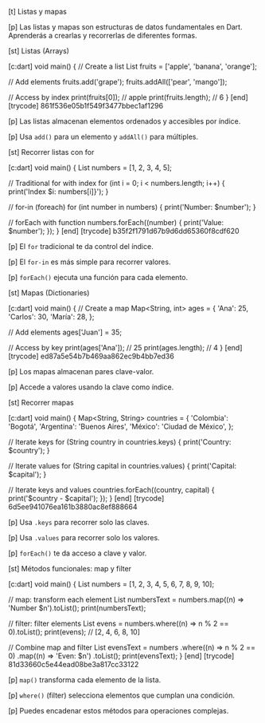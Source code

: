 [t] Listas y mapas

[p]
Las listas y mapas son estructuras de datos fundamentales en Dart. Aprenderás a crearlas y recorrerlas de diferentes formas.

[st] Listas (Arrays)

[c:dart]
void main() {
  // Create a list
  List<String> fruits = ['apple', 'banana', 'orange'];
  
  // Add elements
  fruits.add('grape');
  fruits.addAll(['pear', 'mango']);
  
  // Access by index
  print(fruits[0]); // apple
  print(fruits.length); // 6
}
[end]
[trycode] 861f536e05b1f549f3477bbec1af1296

[p]
Las listas almacenan elementos ordenados y accesibles por índice.

[p]
Usa `add()` para un elemento y `addAll()` para múltiples.

[st] Recorrer listas con for

[c:dart]
void main() {
  List<int> numbers = [1, 2, 3, 4, 5];
  
  // Traditional for with index
  for (int i = 0; i < numbers.length; i++) {
    print('Index $i:  numbers[i]}');
  }
  
  // for-in (foreach)
  for (int number in numbers) {
    print('Number: $number');
  }
  
  // forEach with function
  numbers.forEach((number) {
    print('Value: $number');
  });
}
[end]
[trycode] b35f2f1791d67b9d6dd65360f8cdf620

[p]
El `for` tradicional te da control del índice.

[p]
El `for-in` es más simple para recorrer valores.

[p]
`forEach()` ejecuta una función para cada elemento.

[st] Mapas (Dictionaries)

[c:dart]
void main() {
  // Create a map
  Map<String, int> ages = {
    'Ana': 25,
    'Carlos': 30,
    'María': 28,
  };
  
  // Add elements
  ages['Juan'] = 35;
  
  // Access by key
  print(ages['Ana']); // 25
  print(ages.length); // 4
}
[end]
[trycode] ed87a5e54b7b469aa862ec9b4bb7ed36

[p]
Los mapas almacenan pares clave-valor.

[p]
Accede a valores usando la clave como índice.

[st] Recorrer mapas

[c:dart]
void main() {
  Map<String, String> countries = {
    'Colombia': 'Bogotá',
    'Argentina': 'Buenos Aires',
    'México': 'Ciudad de México',
  };
  
  // Iterate keys
  for (String country in countries.keys) {
    print('Country: $country');
  }
  
  // Iterate values
  for (String capital in countries.values) {
    print('Capital: $capital');
  }
  
  // Iterate keys and values
  countries.forEach((country, capital) {
    print('$country - $capital');
  });
}
[end]
[trycode] 6d5ee941076ea161b3880ac8ef888664

[p]
Usa `.keys` para recorrer solo las claves.

[p]
Usa `.values` para recorrer solo los valores.

[p]
`forEach()` te da acceso a clave y valor.

[st] Métodos funcionales: map y filter

[c:dart]
void main() {
  List<int> numbers = [1, 2, 3, 4, 5, 6, 7, 8, 9, 10];
  
  // map: transform each element
  List<String> numbersText = numbers.map((n) => 'Number $n').toList();
  print(numbersText);
  
  // filter: filter elements
  List<int> evens = numbers.where((n) => n % 2 == 0).toList();
  print(evens); // [2, 4, 6, 8, 10]
  
  // Combine map and filter
  List<String> evensText = numbers
      .where((n) => n % 2 == 0)
      .map((n) => 'Even: $n')
      .toList();
  print(evensText);
}
[end]
[trycode] 81d33660c5e44ead08be3a817cc33122

[p]
`map()` transforma cada elemento de la lista.

[p]
`where()` (filter) selecciona elementos que cumplan una condición.

[p]
Puedes encadenar estos métodos para operaciones complejas. 